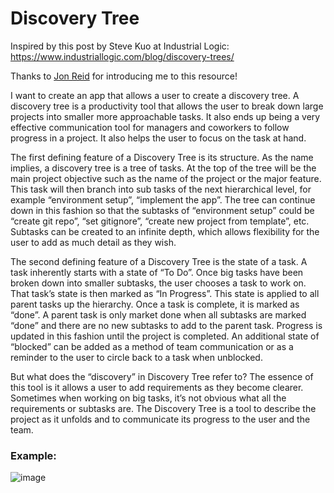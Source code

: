 # Discovery Tree

Inspired by this post by Steve Kuo at Industrial Logic: https://www.industriallogic.com/blog/discovery-trees/

Thanks to [Jon Reid](https://qualitycoding.org) for introducing me to this resource!

I want to create an app that allows a user to create a discovery tree. A discovery tree is a productivity tool that allows the user to break down large projects into smaller more approachable tasks. It also ends up being a very effective communication tool for managers and coworkers to follow progress in a project. It also helps the user to focus on the task at hand.

The first defining feature of a Discovery Tree is its structure. As the name implies, a discovery tree is a tree of tasks. At the top of the tree will be the main project objective such as the name of the project or the major feature. This task will then branch into sub tasks of the next hierarchical level, for example “environment setup”, “implement the app”. The tree can continue down in this fashion so that the subtasks of “environment setup” could be “create git repo”, “set gitignore”, “create new project from template”, etc. Subtasks can be created to an infinite depth, which allows flexibility for the user to add as much detail as they wish.

The second defining feature of a Discovery Tree is the state of a task. A task inherently starts with a state of “To Do”. Once big tasks have been broken down into smaller subtasks, the user chooses a task to work on. That task’s state is then marked as “In Progress”. This state is applied to all parent tasks up the hierarchy. Once a task is complete, it is marked as “done”. A parent task is only market done when all subtasks are marked “done” and there are no new subtasks to add to the parent task. Progress is updated in this fashion until the project is completed. An additional state of “blocked” can be added as a method of team communication or as a reminder to the user to circle back to a task when unblocked.

But what does the “discovery” in Discovery Tree refer to? The essence of this tool is it allows a user to add requirements as they become clearer. Sometimes when working on big tasks, it’s not obvious what all the requirements or subtasks are. The Discovery Tree is a tool to describe the project as it unfolds and to communicate its progress to the user and the team.

### Example:

![image](https://github.com/ricky-munz/discovery-tree/assets/1377550/d2802810-3deb-4498-9387-ea360a5a4800)
